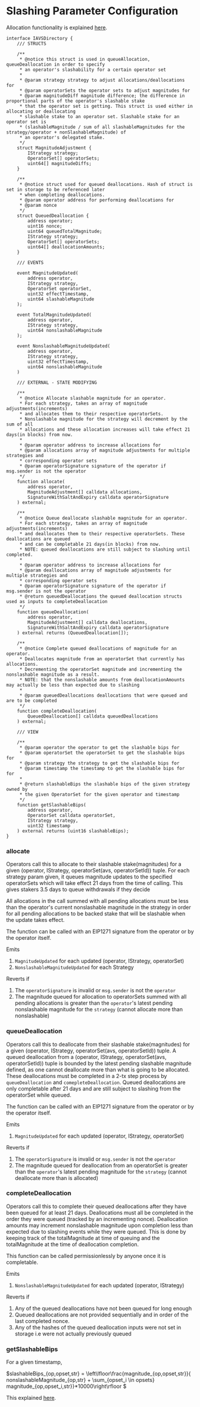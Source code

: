 # Slashing Parameter Configuration

Allocation functionality is explained [here](https://www.notion.so/eigen-labs/Allocator-Functionality-282a008ab7a14c79a25ec2954f8f5912).

```solidity
interface IAVSDirectory {
    /// STRUCTS

    /**
     * @notice this struct is used in queueAllocation, queueDeallocation in order to specify
     * an operator's slashability for a certain operator set
     *
     * @param strategy strategy to adjust allocations/deallocations for
     * @param operatorSets the operator sets to adjust magnitudes for
     * @param magnitudeDiff magnitude difference; the difference in proportional parts of the operator's slashable stake
     * that the operator set is getting. This struct is used either in allocating or deallocating
     * slashable stake to an operator set. Slashable stake for an operator set is
     * (slashableMagnitude / sum of all slashableMagnitudes for the strategy/operator + nonSlashableMagnitude) of
     * an operator's delegated stake.
     */
    struct MagnitudeAdjustment {
        IStrategy strategy;
        OperatorSet[] operatorSets;
        uint64[] magnitudeDiffs;
    }

    /**
     * @notice struct used for queued deallocations. Hash of struct is set in storage to be referenced later
     * when completing deallocations.
     * @param operator address for performing deallocations for
     * @param nonce
     */
    struct QueuedDeallocation {
        address operator;
        uint16 nonce;
        uint64 queuedTotalMagnitude;
        IStrategy strategy;
        OperatorSet[] operatorSets;
        uint64[] deallocationAmounts;
    }

    /// EVENTS

    event MagnitudeUpdated(
        address operator,
        IStrategy strategy,
        OperatorSet operatorSet,
        uint32 effectTimestamp,
        uint64 slashableMagnitude
    );

    event TotalMagnitudeUpdated(
        address operator,
        IStrategy strategy,
        uint64 nonslashableMagnitude
    );

    event NonslashableMagnitudeUpdated(
        address operator,
        IStrategy strategy,
        uint32 effectTimestamp,
        uint64 nonslashableMagnitude
    )

    /// EXTERNAL - STATE MODIFYING
    
    /**
     * @notice Allocate slashable magnitude for an operator.
     * For each strategy, takes an array of magnitude adjustments(increments)
     * and allocates them to their respective operatorSets. 
     * Nonslashable magnitude for the strategy will decrement by the sum of all 
     * allocations and these allocation increases will take effect 21 days(in blocks) from now.
     *
     * @param operator address to increase allocations for
     * @param allocations array of magnitude adjustments for multiple strategies and
     * corresponding operator sets
     * @param operatorSignature signature of the operator if msg.sender is not the operator
     */
    function allocate(
        address operator,
        MagnitudeAdjustment[] calldata allocations,
        SignatureWithSaltAndExpiry calldata operatorSignature
    ) external;

    /**
     * @notice Queue deallocate slashable magnitude for an operator.
     * For each strategy, takes an array of magnitude adjustments(increments)
     * and deallocates them to their respective operatorSets. These deallocations are queued
     * and can be completable 21 days(in blocks) from now.
     * NOTE: queued deallocations are still subject to slashing until completed.
     *
     * @param operator address to increase allocations for
     * @param deallocations array of magnitude adjustments for multiple strategies and
     * corresponding operator sets
     * @param operatorSignature signature of the operator if msg.sender is not the operator
     * @return queuedDeallocations the queued deallocation structs used as inputs to completeDeallocation
     */
    function queueDeallocation(
        address operator,
        MagnitudeAdjustment[] calldata deallocations,
        SignatureWithSaltAndExpiry calldata operatorSignature
    ) external returns (QueuedDeallocation[]);

    /**
     * @notice Complete queued deallocations of magnitude for an operator.
     * Deallocates magnitude from an operatorSet that currently has allocations.
     * Decrementing the operatorSet magnitude and incrementing the nonslashable magnitude as a result.
     * NOTE: that the nonslashable amounts from deallocationAmounts may actually be less than expected due to slashing
     *
     * @param queuedDeallocations deallocations that were queued and are to be completed
     */
    function completeDeallocation(
        QueuedDeallocation[] calldata queuedDeallocations
    ) external;

    /// VIEW

    /**
     * @param operator the operator to get the slashable bips for
     * @param operatorSet the operatorSet to get the slashable bips for
     * @param strategy the strategy to get the slashable bips for
     * @param timestamp the timestamp to get the slashable bips for for
     *
     * @return slashableBips the slashable bips of the given strategy owned by
     * the given OperatorSet for the given operator and timestamp
     */
    function getSlashableBips(
        address operator,
        OperatorSet calldata operatorSet,
        IStrategy strategy,
        uint32 timestamp
    ) external returns (uint16 slashableBips);
}
```

### allocate

Operators call this to allocate to their slashable stake(magnitudes) for a given (operator, IStrategy, operatorSet(avs, operatorSetId)) tuple. For each strategy param given, it queues magnitude updates to the specified operatorSets which will take effect 21 days from the time of calling. This gives stakers 3.5 days to queue withdrawals if they decide

All allocations in the call summed with all pending allocations must be less than the operator's current nonslashable magnitude in the strategy in order for all pending allocations to be backed stake that will be slashable when the update takes effect.

The function can be called with an EIP1271 signature from the operator or by the operator itself.

Emits

1. `MagnitudeUpdated` for each updated (operator, IStrategy, operatorSet)
2. `NonslashableMagnitudeUpdated` for each Strategy

Reverts if

1. The `operatorSignature` is invalid or `msg.sender` is not the `operator`
2. The magnitude queued for allocation to operatorSets summed with all pending allocations is greater than the `operator`'s latest pending nonslashable magnitude for the `strategy` (cannot allocate more than nonslashable)

### queueDeallocation


Operators call this to deallocate from their slashable stake(magnitudes) for a given (operator, IStrategy, operatorSet(avs, operatorSetId)) tuple.
A queued deallocation from a (operator, IStrategy, operatorSet(avs, operatorSetId)) tuple is bounded by the latest pending slashable magnitude defined, as one cannot deallocate more than what is going to be allocated.
These deallocations must be completed in a 2-tx step process by `queueDeallocation` and `comepleteDeallocation`. Queued deallocations are only completable after 21 days and are still subject to slashing from the operatorSet
while queued.

The function can be called with an EIP1271 signature from the operator or by the operator itself.

Emits

1. `MagnitudeUpdated` for each updated (operator, IStrategy, operatorSet)

Reverts if

1. The `operatorSignature` is invalid or `msg.sender` is not the `operator`
2. The magnitude queued for deallocation from an operatorSet is greater than the `operator`'s latest pending magnitude for the `strategy` (cannot deallocate more than is allocated)

### completeDeallocation

Operators call this to complete their queued deallocations after they have been queued for at least 21 days. Deallocations must all be completed in the order they were queued (tracked by an incrementing nonce).
Deallocation amounts may increment nonslashable magnitude upon completion less than expected due to slashing events while they were queued. This is done by keeping track of the totalMagnitude
at time of queuing and the totalMagnitude at the time of deallocation completion.

This function can be called permissionlessly by anyone once it is completable.

Emits

1. `NonslashableMagnitudeUpdated` for each updated (operator, IStrategy)

Reverts if

1. Any of the queued deallocations have not been queued for long enough
2. Queued deallocations are not provided sequentially and in order of the last completed nonce.
3. Any of the hashes of the queued deallocation inputs were not set in storage i.e were not actually previously queued


### getSlashableBips

For a given timestamp,

$slashableBips_{op,opset,str} = 
\left\lfloor\frac{magnitude_{op,opset,str}}{ nonslashableMagnitude_{op,str} + \sum_{opset_i \in opsets} magnitude_{op,opset_i,str}}*10000\right\rfloor
$

This explained [here](https://www.notion.so/eigen-labs/Allocator-Functionality-282a008ab7a14c79a25ec2954f8f5912).
